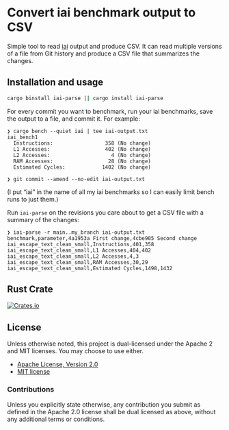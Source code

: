# Convert iai benchmark output to CSV

Simple tool to read [iai] output and produce CSV. It can read multiple versions
of a file from Git history and produce a CSV file that summarizes the changes.

## Installation and usage

```sh
cargo binstall iai-parse || cargo install iai-parse
```

For every commit you want to benchmark, run your iai benchmarks, save the output
to a file, and commit it. For example:

```
❯ cargo bench --quiet iai | tee iai-output.txt
iai_bench1
  Instructions:                 358 (No change)
  L1 Accesses:                  402 (No change)
  L2 Accesses:                    4 (No change)
  RAM Accesses:                  28 (No change)
  Estimated Cycles:            1402 (No change)

❯ git commit --amend --no-edit iai-output.txt
```

(I put “iai” in the name of all my iai benchmarks so I can easily limit bench
runs to just them.)

Run `iai-parse` on the revisions you care about to get a CSV file with a summary
of the changes:

```
❯ iai-parse -r main..my_branch iai-output.txt
benchmark,parameter,4a1953a First change,4cbe905 Second change
iai_escape_text_clean_small,Instructions,401,358
iai_escape_text_clean_small,L1 Accesses,404,402
iai_escape_text_clean_small,L2 Accesses,4,3
iai_escape_text_clean_small,RAM Accesses,30,29
iai_escape_text_clean_small,Estimated Cycles,1498,1432
```

## Rust Crate

[![Crates.io](https://img.shields.io/crates/v/iai-parse)][crates.io]

## License

Unless otherwise noted, this project is dual-licensed under the Apache 2 and MIT
licenses. You may choose to use either.

  * [Apache License, Version 2.0](LICENSE-APACHE)
  * [MIT license](LICENSE-MIT)

### Contributions

Unless you explicitly state otherwise, any contribution you submit as defined
in the Apache 2.0 license shall be dual licensed as above, without any
additional terms or conditions.

[docs.rs]: https://docs.rs/iai-parse/latest/iai_parse/
[crates.io]: https://crates.io/crates/iai-parse
[iai]: https://crates.io/crates/iai
